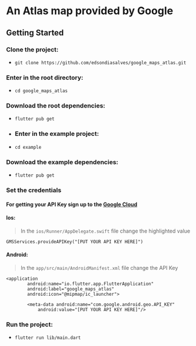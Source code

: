 <h1>An Atlas map provided by Google</h1>

## Getting Started

### Clone the project:
* `git clone https://github.com/edsondiasalves/google_maps_atlas.git`
### Enter in the root directory: 
- `cd google_maps_atlas`
### Download the root dependencies:
* `flutter pub get`
* ### Enter in the example project:
* `cd example`
### Download the example dependencies:
* `flutter pub get`
### Set the credentials
#### For getting your API Key sign up to the [Google Cloud](https://cloud.google.com/)
#### Ios:
> In the `ios/Runner/AppDelegate.swift` file change the highlighted value
```
GMSServices.provideAPIKey("[PUT YOUR API KEY HERE]")
```

#### Android:
> In the `app/src/main/AndroidManifest.xml` file change the API Key

```
<application
        android:name="io.flutter.app.FlutterApplication"
        android:label="google_maps_atlas"
        android:icon="@mipmap/ic_launcher">

        <meta-data android:name="com.google.android.geo.API_KEY"
            android:value="[PUT YOUR API KEY HERE]"/>

```
### Run the project:
* `flutter run lib/main.dart`